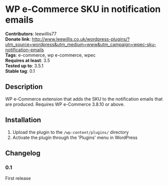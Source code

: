 # WP e-Commerce SKU in notification emails
__Contributors__: leewillis77  
__Donate link__: http://www.leewillis.co.uk/wordpress-plugins/?utm_source=wordpress&utm_medium=www&utm_campaign=wpec-sku-notification-emails  
__Tags__: e-commerce, wp e-commerce, wpec  
__Requires at least__: 3.5  
__Tested up to__: 3.5.1  
__Stable tag__: 0.1  

## Description

WP e-Commerce extension that adds the SKU to the notification emails that are produced. Requires WP e-Commerce 3.8.10 or above.

## Installation

1. Upload the plugin to the `/wp-content/plugins/` directory
2. Activate the plugin through the 'Plugins' menu in WordPress

## Changelog

### 0.1
First release
